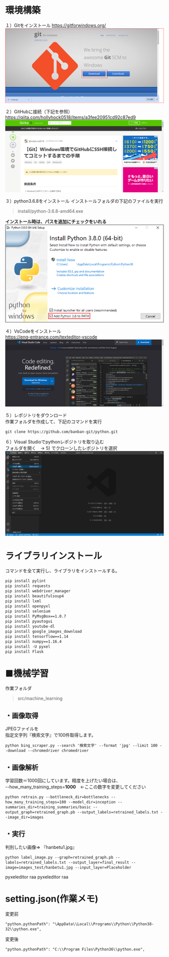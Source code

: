# 環境構築

１）Gitをインストール
https://gitforwindows.org/
<img src="install/gitInstall.png">

２）GitHubに接続（下記を参照）
https://qiita.com/hollyhock0518/items/a3fee20951cd92c87ed9
<img src="install/gitHub.png">

３）python3.6.8をインストール
インストールフォルダの下記のファイルを実行
> install/python-3.6.8-amd64.exe

**インストール時は、パスを追加にチェックをいれる**
<img src="install/python_installer.png">

４）VsCodeをインストール  
https://eng-entrance.com/texteditor-vscode
<img src="install/VisualStudioCode.png">  

５）レポジトリをダウンロード  
作業フォルダを作成して、下記のコマンドを実行
```
git clone https://github.com/banban-git/python.git
```

６）Visual Studioでpythonレポジトリを取り込む  
フォルダを開く　→ 5) でクローンしたレポジトリを選択
<img src="install/VisualStudioCode_project.png">


# ライブラリインストール
コマンドを全て実行し、ライブラリをインストールする。

```
pip install pylint
pip install requests
pip install webdriver_manager
pip install beautifulsoup4
pip install lxml
pip install openpyxl
pip install selenium
pip install PyMsgBox==1.0.7
pip install pyautogui
pip install youtube-dl
pip install google_images_download
pip install tensorflow==1.14
pip install numpy==1.16.4
pip install -U pyxel
pip install Flask
```
# ■機械学習
作業フォルダ
> src/machine_learning
  

## ・画像取得
JPEGファイルを  
指定文字列『検索文字』で100件取得します。
```
python bing_scraper.py --search '検索文字' --format 'jpg' --limit 100 --download --chromedriver chromedriver
```

## ・画像解析
学習回数＝1000回にしています。精度を上げたい場合は、  
--how_many_training_steps=**1000**　←ここの数字を変更してください
```
python retrain.py --bottleneck_dir=bottlenecks --how_many_training_steps=100 --model_dir=inception --summaries_dir=training_summaries/basic --output_graph=retrained_graph.pb --output_labels=retrained_labels.txt --image_dir=images
```
## ・実行
判別したい画像⇒ 『hanbetu1.jpg』
``` 
python label_image.py --graph=retrained_graph.pb --labels=retrained_labels.txt --output_layer=final_result --image=images_test/hanbetu1.jpg --input_layer=Placeholder
```


pyxeleditor raa
pyxeleditor raa

# setting.json(作業メモ)
変更前
```
"python.pythonPath": "\AppData\\Local\\Programs\\Python\\Python38-32\\python.exe",
```
変更後
```
"python.pythonPath": "C:\\Program Files\Python36\\python.exe",
```
